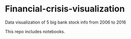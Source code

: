 # Financial-crisis-visualization
Data visualization of 5 big bank stock info from 2006 to 2016

This repo includes notebooks.
